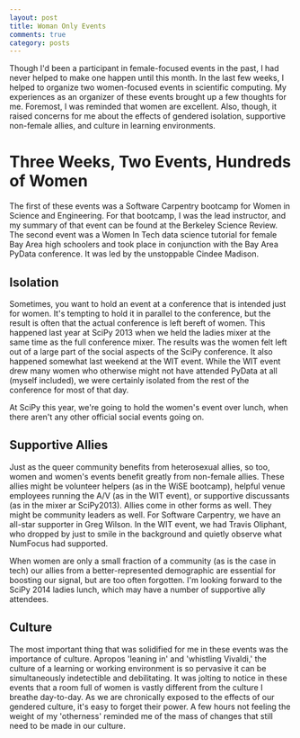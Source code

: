 ```yaml
---
layout: post
title: Woman Only Events
comments: true
category: posts
---
```


Though I'd been a participant in female-focused events in the past, I had never 
helped to make one happen until this month.  In the last few weeks, I helped to 
organize two women-focused events in scientific computing.  My experiences as an 
organizer of these events brought up a few thoughts for me. Foremost, I was 
reminded that women are excellent. Also, though, it raised concerns for me about 
the effects of gendered isolation, supportive non-female allies, and culture in 
learning environments.

# Three Weeks, Two Events, Hundreds of Women 

The first of these events was a Software Carpentry bootcamp for Women in Science 
and Engineering. For that bootcamp, I was the lead instructor, and my summary of 
that event can be found at the Berkeley Science Review. The second event 
was a Women In Tech data science tutorial for female Bay Area high schoolers and took place in 
conjunction with the Bay Area PyData conference. It was led by the unstoppable 
Cindee Madison. 


## Isolation

Sometimes, you want to hold an event at a conference that is intended just for 
women. It's tempting to hold it in parallel to the conference, but the result is 
often that the actual conference is left bereft of women. This happened last 
year at SciPy 2013 when we held the ladies mixer at the same time as the full 
conference mixer. The results was the women felt left out of a large part of the 
social aspects of the SciPy conference. It also happened somewhat last weekend 
at the WIT event. While the WIT event drew many women who otherwise might not 
have attended PyData at all (myself included), we were certainly isolated from 
the rest of the conference for most of that day. 

At SciPy this year, we're going to hold the women's event over lunch, when there 
aren't any other official social events going on. 

## Supportive Allies

Just as the queer community benefits from heterosexual allies, so too, women and 
women's events benefit greatly from non-female allies. These allies might be 
volunteer helpers (as in the WiSE bootcamp), helpful venue employees running the 
A/V (as in the WIT event), or supportive discussants (as in the mixer ar 
SciPy2013). Allies come in other forms as well. They might be community leaders 
as well. For Software Carpentry, we have an all-star supporter in Greg Wilson. 
In the WIT event, we had Travis Oliphant, who dropped by just to smile in the 
background and quietly observe what NumFocus had supported.

When women are only a small fraction of a community (as is the case in tech) our 
allies from a better-represented demographic are essential for boosting our 
signal, but are too often forgotten. I'm looking forward to the SciPy 2014 
ladies lunch, which may have a number of supportive ally attendees. 


## Culture

The most important thing that was solidified for me in these events was the 
importance of culture. Apropos 'leaning in' and 'whistling Vivaldi,' the culture 
of a learning or working environment is so pervasive it can be simultaneously 
indetectible and debilitating.  It was jolting to notice in these events that a 
room full of women is vastly different from the culture I breathe day-to-day. As 
we are chronically exposed to the effects of our gendered culture, it's easy to 
forget their power. A few hours not feeling the weight of my 'otherness' 
reminded me of the mass of changes that still need to be made in our culture.
